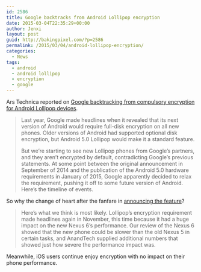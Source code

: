 ```yaml
---
id: 2586
title: Google backtracks from Android Lollipop encryption
date: 2015-03-04T22:35:29+00:00
author: Jenxi
layout: post
guid: http://bakingpixel.com/?p=2586
permalink: /2015/03/04/android-lollipop-encryption/
categories:
  - News
tags:
  - android
  - android lollipop
  - encryption
  - google
---
```

Ars Technica reported on [Google backtracking from compulsory encryption for Android Lollipop devices](http://arstechnica.com/gadgets/2015/03/google-quietly-backs-away-from-encrypting-new-lollipop-devices-by-default/).

> Last year, Google made headlines when it revealed that its next version of Android would require full-disk encryption on all new phones. Older versions of Android had supported optional disk encryption, but Android 5.0 Lollipop would make it a standard feature.
> 
> But we&#8217;re starting to see new Lollipop phones from Google&#8217;s partners, and they aren&#8217;t encrypted by default, contradicting Google&#8217;s previous statements. At some point between the original announcement in September of 2014 and the publication of the Android 5.0 hardware requirements in January of 2015, Google apparently decided to relax the requirement, pushing it off to some future version of Android. Here&#8217;s the timeline of events. 

So why the change of heart after the fanfare in [announcing the feature](http://bakingpixel.com/2014/09/android-l-encryption/)?

> Here&#8217;s what we think is most likely. Lollipop&#8217;s encryption requirement made headlines again in November, this time because it had a huge impact on the new Nexus 6&#8217;s performance. Our review of the Nexus 6 showed that the new phone could be slower than the old Nexus 5 in certain tasks, and AnandTech supplied additional numbers that showed just how severe the performance impact was. 

Meanwhile, iOS users continue enjoy encryption with no impact on their phone performance.